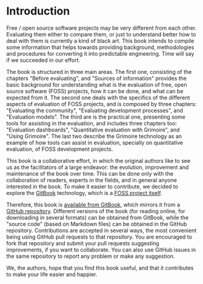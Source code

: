 # Introduction

Free / open source software projects may be very different from each other. Evaluating them either to compare them, or just to understand better how to deal with them is currently a kind of black art. This book intends to compile some information that helps towards providing background, methodologies and procedures for converting it into predictable engineering. Time will say if we succeeded in our effort.

The book is structured in three main areas. The first one, consisting of the chapters "Before evaluating", and "Sources of information" provides the basic background for understanding what is the evaluation of free, open source software (FOSS) projects, how it can be done, and what can be expected from it. The second one deals with the specifics of the different aspects of evaluation of FOSS projects, and is composed by three chapters: "Evaluating the community", "Evaluating development processes", and "Evaluation models". The third are is the practical one, presenting some tools for assisting in the evaluation, and includes three chapters too: "Evaluation dashboards", "Quantitative evaluation with Grimoire", and "Using Grimoire". The last two describe the Grimoire technology as an example of how tools can assist in evaluation, specially on quantitative evaluation, of FOSS development projects.

This book is a collaborative effort, in which the original authors like to see us as the facilitators of a large endeavor: the evolution, improvement and maintenance of the book over time. This can be done only with the collaboration of readers, experts in the fields, and in general anyone interested in the book. To make it easier to contribute, we decided to explore the [GitBook](http://gitbook.com) technology, which is a [FOSS project itself](https://github.com/GitbookIO/gitbook).

Therefore, this book is [available from GitBook](https://www.gitbook.com/book/jgbarah/evaluating-foss-projects), which mirrors it from a [GitHub repository](https://github.com/jgbarah/evaluating-foss-projects/). Different versions of the book (for reading online, for downloading in several formats) can be obtained from GitBook, while the "source code" (based on Markdown files) can be obtained in the GitHub repository. Contributions are accepted in several ways, the most convenient being using GitHub pull requests to that repository. You are encouraged to fork that repository and submit your pull requests suggesting improvements, if you want to collaborate. You can also use GitHub issues in the same repository to report any problem or make any suggestion.

We, the authors, hope that you find this book useful, and that it contributes to make your life easier and happier.



